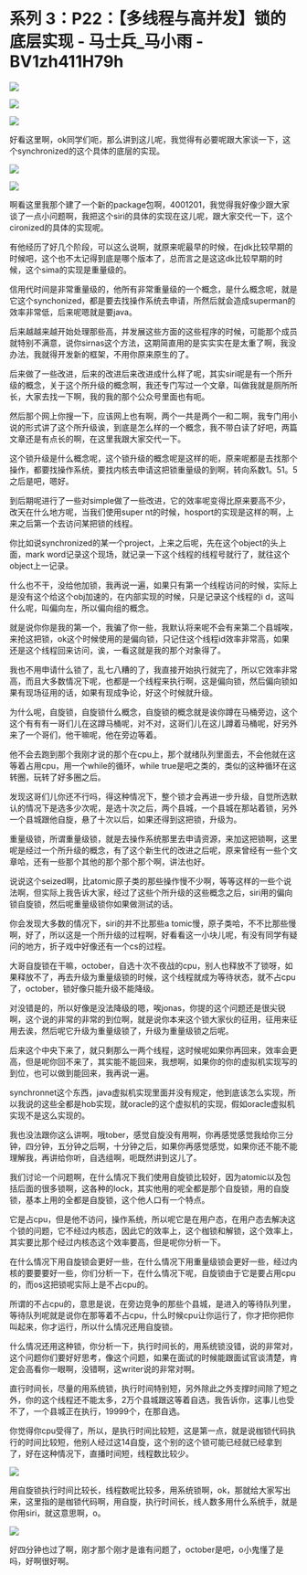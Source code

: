 # 系列 3：P22：【多线程与高并发】锁的底层实现 - 马士兵_马小雨 - BV1zh411H79h

![](img/a71a44e0c3956645e91aee557304a91b_0.png)

![](img/a71a44e0c3956645e91aee557304a91b_1.png)

![](img/a71a44e0c3956645e91aee557304a91b_2.png)

好看这里啊，ok同学们呃，那么讲到这儿呢，我觉得有必要呢跟大家谈一下，这个synchronized的这个具体的底层的实现。



![](img/a71a44e0c3956645e91aee557304a91b_4.png)

![](img/a71a44e0c3956645e91aee557304a91b_5.png)

啊看这里我那个建了一个新的package包啊，4001201，我觉得我好像少跟大家谈了一点小问题啊，我把这个siri的具体的实现在这儿呢，跟大家交代一下，这个cironized的具体的实现呢。

有他经历了好几个阶段，可以这么说啊，就原来呢最早的时候，在jdk比较早期的时候吧，这个也不太记得到底是哪个版本了，总而言之是这这dk比较早期的时候，这个sima的实现是重量级的。

信用代时间是非常重量级的，他所有非常重量级的一个概念，是什么概念呢，就是它这个synchonized，都是要去找操作系统去申请，所然后就会造成superman的效率非常低，后来呢嗯就是要java。

后来越越来越开始处理那些高，并发展这些方面的这些程序的时候，可能那个成员就特别不满意，说你sirnas这个方法，这期简直用的是实实实在是太重了啊，我没办法，我就得开发新的框架，不用你原来原生的了。

后来做了一些改进，后来的改进后来改进成什么样了呢，其实siri呢是有一个所升级的概念，关于这个所升级的概念啊，我还专门写过一个文章，叫做我就是厕所所长，大家去找一下啊，我的我的那个公众号里面也有呃。

然后那个网上你搜一下，应该网上也有啊，两个一共是两个一和二啊，我专门用小说的形式讲了这个所升级诶，到底是怎么样的一个概念，我不带白读了好吧，两篇文章还是有点长的啊，在这里我跟大家交代一下。

这个锁升级是什么概念呢，这个锁升级的概念呢是这样的呃，原来呢都是去找那个操作，都要找操作系统，要找内核去申请这把锁重量级的到啊，转向系数1。51。5之后是吧，嗯好。

到后期呢进行了一些对simple做了一些改进，它的效率呢变得比原来要高不少，改天在什么地方呢，当我们使用super nt的时候，hosport的实现是这样的啊，上来之后第一个去访问某把锁的线程。

你比如说synchronized的某一个project，上来之后呢，先在这个object的头上面，mark word记录这个现场，就记录一下这个线程的线程号就行了，就往这个object上一记录。

什么也不干，没给他加锁，我再说一遍，如果只有第一个线程访问的时候，实际上是没有这个给这个obj加速的，在内部实现的时候，只是记录这个线程的i d，这叫什么呢，叫偏向左，所以偏向组的概念。

就是说你你是我的第一个，我骗了你一些，我默认将来呢不会有来第二个县城唉，来抢这把锁，ok这个时候使用的是偏向锁，只记住这个线程id效率非常高，如果还是这个线程回来访问，诶，一看这就是我的那个对象得了。

我也不用申请什么锁了，乱七八糟的了，我直接开始执行就完了，所以它效率非常高，而且大多数情况下呢，也都是一个线程来执行啊，这是偏向锁，然后偏向锁如果有现场征用的话，如果有现成争论，好这个时候就升级。

为什么呢，自旋锁，自旋锁什么概念，自旋锁的概念就是诶你蹲在马桶旁边，这个这个有有有一哥们儿在这蹲马桶呢，对不对，这哥们儿在这儿蹲着马桶呢，好另外来了一个哥们，他干嘛呢，他在旁边等着。

他不会去跑到那个我刚才说的那个在cpu上，那个就绪队列里面去，不会他就在这等着占用cpu，用一个while的循环，while true是吧之类的，类似的这种循环在这转圈，玩转了好多圈之后。

发现这哥们儿你还不行吗，得这种情况下，整个锁才会再进一步升级，自觉所选默认的情况下是选多少次呢，是选十次之后，两个县城，一个县城在那站着锁，另外一个县城跟他自旋，悬了十次以后，如果还得到这把锁，升级为。

重量级锁，所谓重量级锁，就是去操作系统那里去申请资源，来加这把锁啊，这里呢是经过一个所升级的概念，有了这个新生代的改进之后呢，原来曾经有一些个文章哈，还有一些那个其他的那个那个那个啊，讲法也好。

说说这个seized啊，比atomic原子类的那些操作慢不少啊，等等这样的一些个说法啊，但实际上我告诉大家，经过了这些个所升级的这些概念之后，siri用的偏向锁自旋锁，然后呢重量级锁你如果做测试的话。

你会发现大多数的情况下，siri的并不比那些a tomic慢，原子类哈，不不比那些慢啊，好了，所以这是一个所升级的过程啊，好看看这一小块儿呢，有没有同学有疑问的地方，折子戏中好像还有一个cs的过程。

大哥自旋锁在干嘛，october，自选十次不夜战的cpu，别人也释放不了锁呀，如果释放不了，再去升级为重量级锁的时候，这个线程就成为等待状态，就不占cpu了，october，锁好像只能升级不能降级。

对没错是的，所以好像是没法降级的嗯，唉jonas，你提的这个问题还是很尖锐啊，这个说的非常的非常的到位啊，就是说你本来这个锁大家伙的征用，征用来征用去诶，然后呢它升级为重量级锁了，升级为重量级锁之后呢。

后来这个中央下来了，就只剩那么一两个线程，这时候呢如果你再回来，效率会更高，但是呢你回不来了，其实能不能回来，我想啊，如果你的你的虚拟机实现写的到位，也可以做到能回来，我再说一遍。

synchronnet这个东西，java虚拟机实现里面并没有规定，他到底该怎么实现，所以我说的这些全都是hob实现，就oracle的这个虚拟机的实现，假如oracle虚拟机实现不是这么实现的。

我也没法跟你这么讲啊，哦tober，感觉自旋没有用啊，你再感觉感觉我给你三分钟，四分钟，五分钟之后啊，十分钟之后，如果你再感觉感觉，如果你还不能不能理解我，再讲给你听，自选组啊，呃既然讲到这儿了。

我们讨论一个问题啊，在什么情况下我们使用自旋锁比较好，因为atomic以及包括后面的很多锁啊，这各种的lock，其实他用的呢全都是那个自旋锁，用的自旋锁，基本上用的全都是自旋锁，这个他人口有一个特点。

它是占cpu，但是他不访问，操作系统，所以呢它是在用户态，在用户态去解决这个锁的问题，它不经过内核态，因此它的效率上，这个枷锁和解锁，这个效率上，其实要比那个经过内核态这个效率要高，但是呢你分析一下。

在什么情况下用自旋锁会更好一些，在什么情况下用重量级锁会更好一些，经过内核的要要要好一些，你们分析一下，在什么情况下呢，自旋锁由于它是要占用cpu的，而os这把锁呢实际上是不占cpu的。

所谓的不占cpu的，意思是说，在旁边竞争的那些个县城，是进入的等待队列里，等待队列呢就是说你在那等着不占cpu，什么时候cpu让你运行了，你才把你把你叫起来，你才运行，所以什么情况还用自旋锁。

什么情况还用这种锁，你分析一下，执行时间长的，用系统锁没错，说的非常对，这个问题你们要好好思考，像这个问题，如果在面试的时候能跟面试官谈清楚，肯定会高看你一眼啊，没错啊，这writer说的非常对啊。

直行时间长，尽量的用系统锁，执行时间特别短，另外除此之外支撑时间除了短之外，你的这个线程还不能太多，2万个县城跟这等着自选，我告诉你，这事儿也受不了，一个县城正在执行，19999个，在那自选。

你觉得你cpu受得了，所以，是执行时间比较短，这是第一点，就是说枷锁代码执行的时间比较短，他别人经过这14自旋，这个别的这个锁可能已经就已经拿到了，好在这种情况下，直播时间短，线程数比较少。



![](img/a71a44e0c3956645e91aee557304a91b_7.png)

用自旋锁执行时间比较长，线程数呢比较多，用系统锁啊，ok，那就给大家写出来，这里指的是枷锁代码啊，用自旋，执行时间长，线人数多用什么系统手，就是你用siri，就这意思啊，o。



![](img/a71a44e0c3956645e91aee557304a91b_9.png)

好四分钟也过了啊，刚才那个刚才是谁有问题了，october是吧，o小鬼懂了是吗，好啊很好啊。